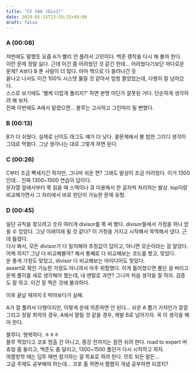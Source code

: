 ```yaml
---
title: "CF 560 (Div3)"
date: 2019-05-15T23:59:25+09:00
draft: false
---
```


### A (00:08)
저번에도 말했듯 요즘 A가 빨리 안 풀려서 고민이다. 백준 랭작을 다시 해 볼까 한다.  
이런 문제 정말 싫다. 근데 이건 좀 어려웠던 것 같긴 한데... 어려웠다기보단 까다로운 문제? A보다 B 푼 사람이 더 많다. 아마 핵으로 다 쓸려나간 듯  
끝나고 나서도 이건 100% 시스텟 뚫릴 것 같아서 엄청 쫄았었는데, 다행히 잘 넘어갔다.  
스스로 보기에도 '왤케 더럽게 풀리지?' 하면 분명 어딘가 잘못된 거다. 단순하게 생각하려 해 보자.  
진짜 이번에도 A에서 말렸으면... 블루는 고사하고 그린따리 될 뻔했다.  

### B (00:13) 
B가 더 쉬웠다. 실제로 난이도 태그도 얘가 더 낮다. 꿀문제에서 볼 법한 그리디 생각이 그대로 먹혔다. 그냥 생각나는 대로 그렇게 하면 된다.  

### C (00:26)
C부터 조금 빡세지긴 하지만, 그나마 쉬운 편? 그래도 발상이 조금 어려웠다. 이거 1300인데... 진짜 1300~1500 연습이 답이다.  
문자열 앞에서부터 쭉 읽을 때 스택이나 큐 이용해서 한 글자씩 처리하는 발상. top이랑 비교해가면서 그 자리에서 바로 판단이 가능한 문제 유형. 

### D (00:45)
일단 규칙을 찾으려고 숫자 여러개 divisor를 쭉 써 봤다. divisor들에서 가정을 하나 얻을 수 있었다. 그냥 이래이래 될 것 같다? 이 가정을 가지고 시작해서 뚝딱해서 냈다. 근데 틀렸다.  
다시 봐서, 모든 divisor가 다 일치해야 추정값이 답이고, 아니면 모순이라는 걸 알았다. 어케 하지? 그냥 다 비교해볼까? 해서 통째로 다 비교해보는 코드를 짰고, 맞았다.  
운 좋게 가정도 맞았고, divisor 다 비교해보는 아이디어도 맞았다.  
assert로 확인 가능한 가정도 아니여서 아주 위험했다. 이게 틀어졌으면 풀던 걸 버리고 문제 풀이를 새로 생각해야 했는데, 내 멘탈로 과연? 그니까 처음 생각을 잘 하자. 검증도 잘 하고. 이건 잘 찍은 것에 불과하다.  

이후 끝날 때까지 E 박아보다가 실패.  

A가 잘 풀려서 다행이지만, 이렇게 운에 의존하면 안 된다... 쉬운 A 뽑기 가챠인가 깔깔  
그리고 정말 최악의 경우, A에서 말릴 것 같을 경우, 제발 B로 넘어가자. 꼭 이 생각을 해야 한다.  

블루다. 행복하다. ㅎㅎㅎ  
블루 찍었다고 코포 멈출 건 아니고, 종강 전까지는 잠깐 쉬려 한다. road to expert 버츄얼 좀 돌리고, 백준도 좀 달리고, 1300~1500 풀던거 다시 시작하고 하자.  
여름방학 때는 딥투 매번 참가하는 걸 목표로 하려 한다. 민트 되든 말든...  
고급 주제도 공부해야 하는데... 코포 좀 하면서 짬짬히 개념 공부하면 되겠지?  